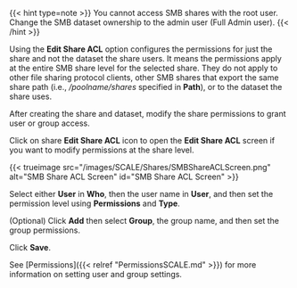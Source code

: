&NewLine;

{{< hint type=note >}}
You cannot access SMB shares with the root user. Change the SMB dataset ownership to the admin user (Full Admin user).
{{< /hint >}}

Using the **Edit Share ACL** option configures the permissions for just the share and not the dataset the share users.
It means the permissions apply at the entire SMB share level for the selected share. 
They do not apply to other file sharing protocol clients, other SMB shares that export the same share path (i.e., */poolname/shares* specified in **Path**), or to the dataset the share uses.

After creating the share and dataset, modify the share permissions to grant user or group access.

Click on <span class="material-icons">share</span> **Edit Share ACL** icon to open the **Edit Share ACL** screen if you want to modify permissions at the share level.

{{< trueimage src="/images/SCALE/Shares/SMBShareACLScreen.png" alt="SMB Share ACL Screen" id="SMB Share ACL Screen" >}}

Select either **User** in **Who**, then the user name in **User**, and then set the permission level using **Permissions** and **Type**.

(Optional) Click **Add** then select **Group**, the group name, and then set the group permissions.

Click **Save**.

See [Permissions]({{< relref "PermissionsSCALE.md" >}}) for more information on setting user and group settings. 